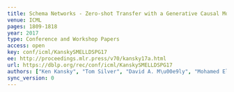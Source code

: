 ```yaml
---
title: Schema Networks - Zero-shot Transfer with a Generative Causal Model of Intuitive Physics.
venue: ICML
pages: 1809-1818
year: 2017
type: Conference and Workshop Papers
access: open
key: conf/icml/KanskySMELLDSPG17
ee: http://proceedings.mlr.press/v70/kansky17a.html
url: https://dblp.org/rec/conf/icml/KanskySMELLDSPG17
authors: ["Ken Kansky", "Tom Silver", "David A. M\u00e9ly", "Mohamed Eldawy", "Miguel L\u00e1zaro-Gredilla", "Xinghua Lou", "Nimrod Dorfman", "Szymon Sidor", "D. Scott Phoenix", "Dileep George"]
sync_version: 0
---
```

